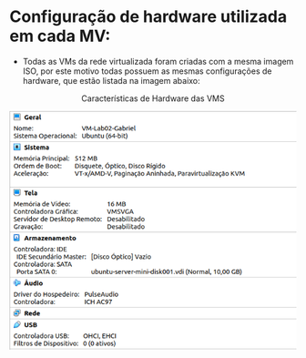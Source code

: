 # Configuração de hardware utilizada em cada MV:
* Todas as VMs da rede virtualizada foram criadas com a mesma imagem ISO, por este motivo todas possuem as mesmas configurações de hardware, que estão listada na imagem abaixo:

<p><center> Características de Hardware das VMS</center></p>   
   <img src="imagens/rityelle/hardware.png" alt=""
	title="Listagem da configuração de hardware na VM2-PC$"/>
